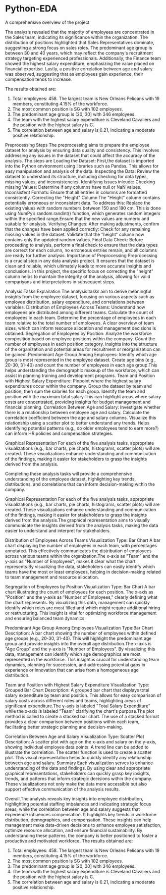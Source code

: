 # Python-EDA
A comprehensive overview of the project 

The analysis revealed that the majority of employees are concentrated in the Sales team, indicating its significance within the organization. The distribution of positions highlighted that Sales Representatives dominate, suggesting a strong focus on sales roles. The predominant age group is between 30 and 40 years, which may reflect the company's recruitment strategy targeting experienced professionals. Additionally, the Finance team showed the highest salary expenditure, emphasizing the value placed on financial expertise. Lastly, a positive correlation between age and salary was observed, suggesting that as employees gain experience, their compensation tends to increase.

The results obtained are:
1. Total employees: 458. The largest team is New Orleans Pelicans with 19 members, constituting 4.15% of the workforce.
2. The most common position is SG with 102 employees.
3. The predominant age group is (20, 30] with 346 employees.
4. The team with the highest salary expenditure is Cleveland Cavaliers and the position with the highest salary is C.
5. The correlation between age and salary is 0.21, indicating a moderate positive relationship.

Preprocessing Steps
The preprocessing aims to prepare the employee dataset for analysis by ensuring data quality and consistency. This involves addressing any issues in the dataset that could affect the accuracy of the analysis.
The steps are
Loading the Dataset: First,the dataset is imported into the Python environment using libraries such as Pandas. This allows for easy manipulation and analysis of the data.
Inspecting the Data: Review the dataset to understand its structure, including checking for data types, missing values, and inconsistencies.
Identifying Issues inlcude: Checking missing Values: Determine if any columns have null or NaN values.
Inconsistent Formats: Ensure that all entries in columns are formatted consistently.
Correcting the "Height" Column:The "Height" column contains potentially erroneous or inconsistent data. To address this:
Replace the existing values with random numbers between 150 and 180 cm. This is done using NumPy’s random.randint() function, which generates random integers within the specified range.Ensure that the new values are numeric and suitable for analysis.
Verifying Changes: After making adjustments, confirm that the changes have been applied correctly:
Check for any remaining missing values in the dataset.
Validate that the "height" column now contains only the updated random values.
Final Data Check: Before proceeding to analysis, perform a final check to ensure that the data types are correct for each column, no erroneous entries remain, and all columns are ready for further analysis.
Importance of Preprocessing
Preprocessing is a crucial step in any data analysis project. It ensures that the dataset is clean and reliable, which ultimately leads to more accurate insights and conclusions. In this project, the specific focus on correcting the "height" column helps to maintain the integrity of the analysis, allowing for valid comparisons and interpretations in subsequent steps.

Analysis Tasks Explanation
The analysis tasks aim to derive meaningful insights from the employee dataset, focusing on various aspects such as employee distribution, salary expenditure, and correlations between variables.
Distribution of Employees Across Teams: Understand how employees are distributed among different teams.
Calculate the count of employees in each team. Determine the percentage of employees in each team relative to the total number of employees. A clear overview of team sizes, which can inform resource allocation and management decisions is obtained.
Segregation of Employees by Position: Analyze the workforce composition based on employee positions within the company.
Count the number of employees in each position category. Insights into the structure of the organization and potential areas for recruitment or reorganization can be gained.
Predominant Age Group Among Employees: Identify which age group is most represented in the employee dataset.
Create age bins (e.g., 20-30, 31-40) and count the number of employees in each age group.This helps understanding the demographic makeup of the workforce, which can assist in planning training and development programs.
Team and Position with Highest Salary Expenditure: Pinpoint where the highest salary expenditures occur within the company.
Group the dataset by team and position, then sum the salaries for each group. Identify the team and position with the maximum total salary.This can highlight areas where salary costs are concentrated, providing insights for budget management and financial planning.
Correlation Between Age and Salary: Investigate whether there is a relationship between employee age and salary.
Calculate the correlation coefficient between the age and salary columns. Visualize this relationship using a scatter plot to better understand any trends. Helps identifying potential patterns (e.g., do older employees tend to earn more?) can inform HR policies and compensation strategies.

Graphical Representation
For each of the five analysis tasks, appropriate visualizations (e.g., bar charts, pie charts, histograms, scatter plots) will are created. These visualizations enhance understanding and communication of the findings, making it easier for stakeholders to grasp the insights derived from the analysis.

Completing these analysis tasks will provide a comprehensive understanding of the employee dataset, highlighting key trends, distributions, and correlations that can inform decision-making within the company.

Graphical Representation
For each of the five analysis tasks, appropriate visualizations (e.g., bar charts, pie charts, histograms, scatter plots) will are created. These visualizations enhance understanding and communication of the findings, making it easier for stakeholders to grasp the insights derived from the analysis.The graphical representation aims to visually communicate the insights derived from the analysis tasks, making the data easier to understand and interpret for stakeholders.

Distribution of Employees Across Teams
Visualization Type: Bar Chart
A bar chart displaying the number of employees in each team, with percentages annotated. This effectively communicates the distribution of employees across various teams within the organization.The x-axis as "Team" and the y-axis as "Number of Employees", makes it clear what the chart represents.By visualizing the data, stakeholders can easily identify which teams have the most or least employees, helping in decision-making related to team management and resource allocation.

Segregation of Employees by Position
Visualization Type: Bar Chart
A bar chart illustrating the count of employees for each position. The x-axis as "Position" and the y-axis as "Number of Employees," clearly defining what the chart represents. By visualizing this data, management can quickly identify which roles are most filled and which might require additional hiring or restructuring. This insight is vital for optimizing workforce management and ensuring balanced team dynamics.

Predominant Age Group Among Employees
Visualization Type:Bar Chart
Description: A bar chart showing the number of employees within defined age groups (e.g., 20-30, 31-40). This will highlight the predominant age group and provide insights into the overall age distribution.The x-axis is "Age Group" and the y-axis is "Number of Employees". By visualizing this data, management can identify which age demographics are most represented in the workforce. This insight is crucial for understanding team dynamics, planning for succession, and addressing potential gaps in experience or innovation that can arise from a homogeneous age distribution.

Team and Position with Highest Salary Expenditure
Visualization Type: Grouped Bar Chart
Description: A grouped bar chart that displays total salary expenditure by team and position. This allows for easy comparison of salary costs across different roles and teams, highlighting areas of significant expenditure.The y-axis is labeled "Total Salary Expenditure" while the x-axis is labeled "Team" clarifying the chart's purpose.The plot method is called to create a stacked bar chart. The use of a stacked format provides a clear comparison between positions within each team, facilitating better strategic planning and decision-making.

Correlation Between Age and Salary
Visualization Type: Scatter Plot
Description: A scatter plot with age on the x-axis and salary on the y-axis, showing individual employee data points. A trend line can be added to illustrate the correlation. The scatter function is used to create a scatter plot. This visual representation helps to quickly identify any relationship between age and salary.
Summary
Each visualization serves to enhance understanding of the data and findings. By using clear and appropriate graphical representations, stakeholders can quickly grasp key insights, trends, and patterns that inform strategic decisions within the company. These visualizations not only make the data more accessible but also support effective communication of the analysis results.

Overall,The analysis reveals key insights into employee distribution, highlighting potential staffing imbalances and indicating strategic focus areas, while the correlation between age and salary suggests that experience influences compensation. It highlights key trends in workforce distribution, demographics, and compensation. These insights can help management make data-driven decisions to enhance employee satisfaction, optimize resource allocation, and ensure financial sustainability. By understanding these patterns, the company is better positioned to foster a productive and motivated workforce.
The results obtained are:
1. Total employees: 458. The largest team is New Orleans Pelicans with 19 members, constituting 4.15% of the workforce.
2. The most common position is SG with 102 employees.
3. The predominant age group is (20, 30] with 346 employees.
4. The team with the highest salary expenditure is Cleveland Cavaliers and the position with the highest salary is C.
5. The correlation between age and salary is 0.21, indicating a moderate positive relationship.







